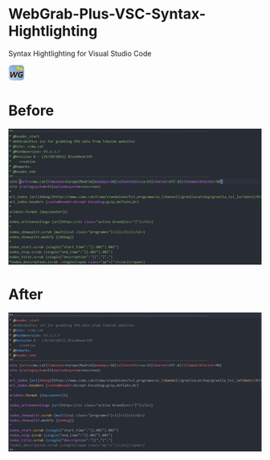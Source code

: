 # WebGrab-Plus-VSC-Syntax-Hightlighting
Syntax Hightlighting for Visual Studio Code

![Site](/images/webgrab.png)

# Before
![Site](/images/before.png)

# After
![Site](/images/after.png)
